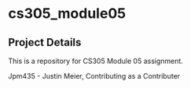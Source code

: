 # cs305_module05

## Project Details

This is a repository for CS305 Module 05 assignment.

Jpm435 - Justin Meier, Contributing as a Contributer 
